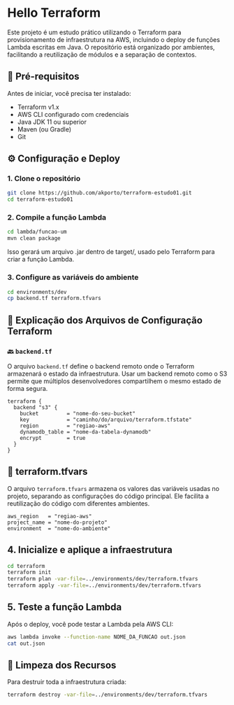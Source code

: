 # Hello Terraform

Este projeto é um estudo prático utilizando o Terraform para provisionamento de infraestrutura na AWS, incluindo o deploy de funções Lambda escritas em Java. O repositório está organizado por ambientes, facilitando a reutilização de módulos e a separação de contextos.


## 🚀 Pré-requisitos

Antes de iniciar, você precisa ter instalado:
- Terraform v1.x
- AWS CLI configurado com credenciais
- Java JDK 11 ou superior
- Maven (ou Gradle)
- Git

## ⚙️ Configuração e Deploy

### 1. Clone o repositório
```bash
git clone https://github.com/akporto/terraform-estudo01.git
cd terraform-estudo01
```

### 2. Compile a função Lambda
```bash
cd lambda/funcao-um
mvn clean package
```

Isso gerará um arquivo .jar dentro de target/, usado pelo Terraform para criar a função Lambda.


### 3. Configure as variáveis do ambiente
```bash
cd environments/dev
cp backend.tf terraform.tfvars
```
## 📁 Explicação dos Arquivos de Configuração Terraform

### 🔙 `backend.tf`

O arquivo `backend.tf` define o backend remoto onde o Terraform armazenará o estado da infraestrutura. Usar um backend remoto como o S3 permite que múltiplos desenvolvedores compartilhem o mesmo estado de forma segura.

```hcl
terraform {
  backend "s3" {
    bucket         = "nome-do-seu-bucket"
    key            = "caminho/do/arquivo/terraform.tfstate"
    region         = "regiao-aws"
    dynamodb_table = "nome-da-tabela-dynamodb"
    encrypt        = true
  }
}
```

## 🔧 terraform.tfvars

O arquivo `terraform.tfvars` armazena os valores das variáveis usadas no projeto, separando as configurações do código principal. Ele facilita a reutilização do código com diferentes ambientes.

```hcl
aws_region   = "regiao-aws"
project_name = "nome-do-projeto"
environment  = "nome-do-ambiente"
```

## 4. Inicialize e aplique a infraestrutura
```bash
cd terraform
terraform init
terraform plan -var-file=../environments/dev/terraform.tfvars
terraform apply -var-file=../environments/dev/terraform.tfvars
```

## 5. Teste a função Lambda
Após o deploy, você pode testar a Lambda pela AWS CLI:

```bash
aws lambda invoke --function-name NOME_DA_FUNCAO out.json
cat out.json
```

## 🧹 Limpeza dos Recursos
Para destruir toda a infraestrutura criada:

```bash
terraform destroy -var-file=../environments/dev/terraform.tfvars
```


